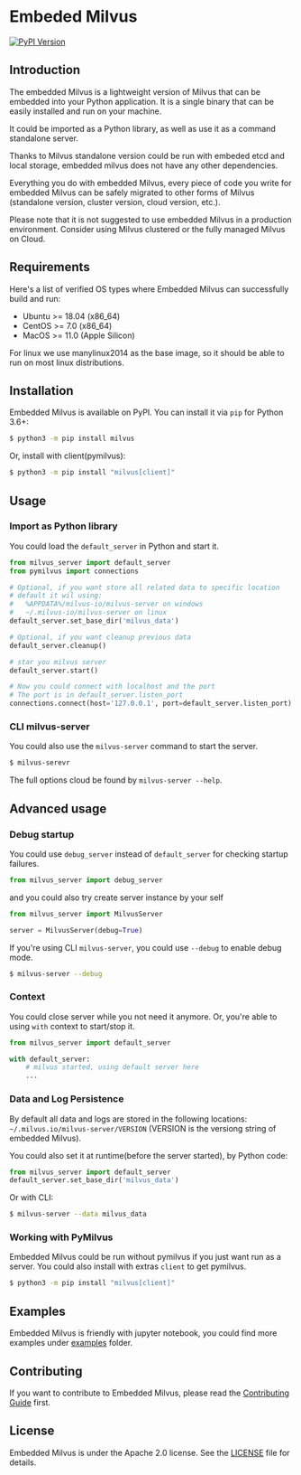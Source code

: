 # Embeded Milvus

[![PyPI Version](https://img.shields.io/pypi/v/milvus.svg)](https://pypi.python.org/pypi/milvus)

## Introduction

The embedded Milvus is a lightweight version of Milvus that can be embedded into your Python application. It is a single binary that can be easily installed and run on your machine.

It could be imported as a Python library, as well as use it as a command standalone server.

Thanks to Milvus standalone version could be run with embeded etcd and local storage, embedded milvus does not have any other dependencies.

Everything you do with embedded Milvus, every piece of code you write for embedded Milvus can be safely migrated to other forms of Milvus (standalone version, cluster version, cloud version, etc.).

Please note that it is not suggested to use embedded Milvus in a production environment. Consider using Milvus clustered or the fully managed Milvus on Cloud. 



## Requirements

Here's a list of verified OS types where Embedded Milvus can successfully build and run:
- Ubuntu >= 18.04 (x86_64)
- CentOS >= 7.0 (x86_64)
- MacOS >= 11.0 (Apple Silicon)

For linux we use manylinux2014 as the base image, so it should be able to run on most linux distributions.

## Installation

Embedded Milvus is available on PyPI. You can install it via `pip` for Python 3.6+:

```bash
$ python3 -m pip install milvus
```

Or, install with client(pymilvus):
```bash
$ python3 -m pip install "milvus[client]"
```

## Usage

### Import as Python library
You could load the `default_server` in Python and start it.

```python
from milvus_server import default_server
from pymilvus import connections

# Optional, if you want store all related data to specific location
# default it wil using:
#   %APPDATA%/milvus-io/milvus-server on windows
#   ~/.milvus-io/milvus-server on linux
default_server.set_base_dir('milvus_data')

# Optional, if you want cleanup previous data
default_server.cleanup()

# star you milvus server
default_server.start()

# Now you could connect with localhost and the port
# The port is in default_server.listen_port
connections.connect(host='127.0.0.1', port=default_server.listen_port)
```

### CLI milvus-server

You could also use the `milvus-server` command to start the server.

```bash
$ milvus-serevr
```

The full options cloud be found by `milvus-server --help`.


## Advanced usage

### Debug startup

You could use `debug_server` instead of `default_server` for checking startup failures.

```python
from milvus_server import debug_server
```

and you could also try create server instance by your self

```python
from milvus_server import MilvusServer

server = MilvusServer(debug=True)
```

If you're using CLI `milvus-server`, you could use `--debug` to enable debug mode.

```bash
$ milvus-server --debug
```

### Context

You could close server while you not need it anymore.
Or, you're able to using `with` context to start/stop it.

```python
from milvus_server import default_server

with default_server:
    # milvus started, using default server here
    ...
```

### Data and Log Persistence

By default all data and logs are stored in the following locations: `~/.milvus.io/milvus-server/VERSION` (VERSION is the versiong string of embedded Milvus).

You could also set it at runtime(before the server started), by Python code:

```python
from milvus_server import default_server
default_server.set_base_dir('milvus_data')
```

Or with CLI:

```bash
$ milvus-server --data milvus_data
```

### Working with PyMilvus

Embedded Milvus could be run without pymilvus if you just want run as a server.
You could also install with extras `client` to get pymilvus.

```bash
$ python3 -m pip install "milvus[client]"
```

## Examples

Embedded Milvus is friendly with jupyter notebook, you could find more examples under [examples](examples) folder.

## Contributing
If you want to contribute to Embedded Milvus, please read the [Contributing Guide](CONTRIBUTING.md) first.

## License
Embedded Milvus is under the Apache 2.0 license. See the [LICENSE](LICENSE) file for details.
